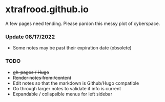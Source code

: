 # xtrafrood.github.io
A few pages need tending.  Please pardon this messy plot of cyberspace.

### Update 08/17/2022
- Some notes may be past their expiration date (obsolete)

### TODO
- ~~gh-pages / Hugo~~
- ~~Render notes from /content~~
- Edit notes so that the markdown is Github/Hugo compatible
- Go through larger notes to validate if info is current
- Expandable / collapsible menus for left sidebar
